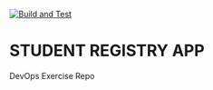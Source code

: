 [![Build and Test](https://github.com/LyuboslavYotsov/StudentRegistryApp/actions/workflows/build_test.yml/badge.svg)](https://github.com/LyuboslavYotsov/StudentRegistryApp/actions/workflows/build_test.yml)

# STUDENT REGISTRY APP

DevOps Exercise Repo